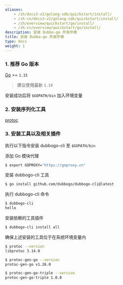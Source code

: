 ```yaml
---
aliases:
    - /zh/docs3-v2/golang-sdk/quickstart/install/
    - /zh-cn/docs3-v2/golang-sdk/quickstart/install/
    - /zh/overview/quickstart/go/install/
    - /zh-cn/overview/quickstart/go/install/
description: 安装 Dubbo-go 开发环境
title: 安装 Dubbo-go 开发环境
type: docs
weight: 1
---
```

### 1. 推荐 Go 版本

[Go](https://golang.google.cn/) >= `1.15`
> 建议使用最新 `1.19`

安装成功后将 `$GOPATH/bin` 加入环境变量

### 2. 安装序列化工具

[protoc](https://github.com/protocolbuffers/protobuf/releases)

### 3. 安装工具以及相关插件

执行以下指令安装 dubbogo-cli 至 `$GOPATH/bin`

添加 Go 模块代理
```bash
$ export GOPROXY="https://goproxy.cn"
```
安装 dubbogo-cli 工具
```bash
$ go install github.com/dubbogo/dubbogo-cli@latest
```
执行 dubbogo-cli 命令
```bash
$ dubbogo-cli 
hello
```

安装依赖的工具插件

```bash
$ dubbogo-cli install all            
```

确保上述安装的工具位于在系统环境变量内

```bash
$ protoc --version
libprotoc 3.14.0
```
```bash
$ protoc-gen-go --version
protoc-gen-go v1.26.0
```
```bash
$ protoc-gen-go-triple --version
protoc-gen-go-triple 1.0.8
```
